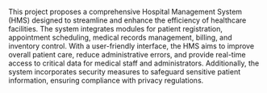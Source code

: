 This project proposes a comprehensive Hospital Management System (HMS) 
designed to streamline and enhance the efficiency of healthcare facilities. The 
system integrates modules for patient registration, appointment scheduling, medical 
records management, billing, and inventory control. With a user-friendly interface, 
the HMS aims to improve overall patient care, reduce administrative errors, and 
provide real-time access to critical data for medical staff and administrators. 
Additionally, the system incorporates security measures to safeguard sensitive 
patient information, ensuring compliance with privacy regulations.  

